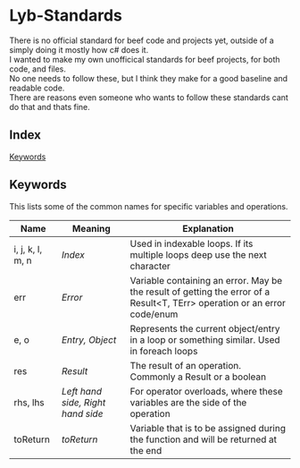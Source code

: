 # Lyb-Standards
There is no official standard for beef code and projects yet, outside of a simply doing it mostly how c# does it.  
I wanted to make my own unofficical standards for beef projects, for both code, and files.  
No one needs to follow these, but I think they make for a good baseline and readable code.  
There are reasons even someone who wants to follow these standards cant do that and thats fine.

## Index
[Keywords](#Keywords)

## Keywords
This lists some of the common names for specific variables and operations.

| Name | Meaning | Explanation |
| --- | --- | --- |
| i, j, k, l, m, n | *Index* | Used in indexable loops. If its multiple loops deep use the next character |
| err | *Error* | Variable containing an error. May be the result of getting the error of a Result<T, TErr> operation or an error code/enum |
| e, o | *Entry, Object* | Represents the current object/entry in a loop or something similar. Used in foreach loops |
| res | *Result* | The result of an operation. Commonly a Result<T> or a boolean |
| rhs, lhs | *Left hand side, Right hand side* | For operator overloads, where these variables are the side of the operation |
| toReturn | *toReturn* | Variable that is to be assigned during the function and will be returned at the end |
